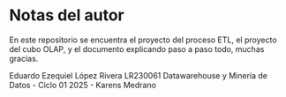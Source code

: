 # Notas del autor

En este repositorio se encuentra el proyecto del proceso ETL, el proyecto del cubo OLAP, y el documento explicando paso a paso todo, muchas gracias.

Eduardo Ezequiel López Rivera LR230061
Datawarehouse y Minería de Datos - Ciclo 01 2025 - Karens Medrano
